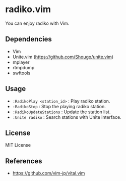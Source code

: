 radiko.vim
===
You can enjoy radiko with Vim.


Dependencies
---

* Vim
* Unite.vim (https://github.com/Shougo/unite.vim)
* mplayer
* rtmpdump
* swftools


Usage
---

* `:RadikoPlay <station_id>` : Play radiko station.
* `:RadikoStop` : Stop the playing radiko station.
* `:RadikoUpdateStations` : Update the station list.
* `:Unite radiko` : Search stations with Unite interface.


License
---
MIT License


References
---

* https://github.com/vim-jp/vital.vim

